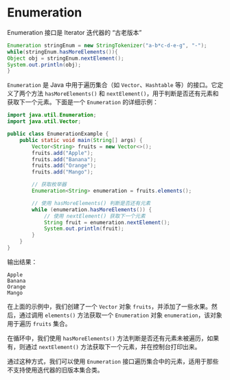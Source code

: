 # Enumeration

Enumeration 接口是 Iterator 迭代器的 “古老版本”

```java
Enumeration stringEnum = new StringTokenizer("a-b*c-d-e-g", "-");
while(stringEnum.hasMoreElements()){
Object obj = stringEnum.nextElement();
System.out.println(obj);
}
```

`Enumeration` 是 Java 中用于遍历集合（如 `Vector`、`Hashtable` 等）的接口。它定义了两个方法 `hasMoreElements()` 和 `nextElement()`，用于判断是否还有元素和获取下一个元素。下面是一个 `Enumeration` 的详细示例：

```java
import java.util.Enumeration;
import java.util.Vector;

public class EnumerationExample {
    public static void main(String[] args) {
        Vector<String> fruits = new Vector<>();
        fruits.add("Apple");
        fruits.add("Banana");
        fruits.add("Orange");
        fruits.add("Mango");

        // 获取枚举器
        Enumeration<String> enumeration = fruits.elements();

        // 使用 hasMoreElements() 判断是否还有元素
        while (enumeration.hasMoreElements()) {
            // 使用 nextElement() 获取下一个元素
            String fruit = enumeration.nextElement();
            System.out.println(fruit);
        }
    }
}
```

输出结果：

```shell
Apple
Banana
Orange
Mango
```

在上面的示例中，我们创建了一个 `Vector` 对象 `fruits`，并添加了一些水果。然后，通过调用 `elements()` 方法获取一个 `Enumeration` 对象 `enumeration`，该对象用于遍历 `fruits` 集合。

在循环中，我们使用 `hasMoreElements()` 方法判断是否还有元素未被遍历，如果有，则通过 `nextElement()` 方法获取下一个元素，并在控制台打印出来。

通过这种方式，我们可以使用 `Enumeration` 接口遍历集合中的元素，适用于那些不支持使用迭代器的旧版本集合类。
